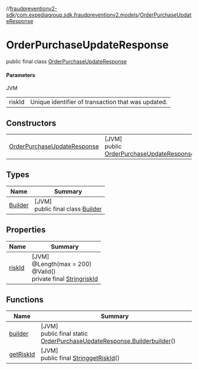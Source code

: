 //[fraudpreventionv2-sdk](../../../index.md)/[com.expediagroup.sdk.fraudpreventionv2.models](../index.md)/[OrderPurchaseUpdateResponse](index.md)

# OrderPurchaseUpdateResponse

public final class [OrderPurchaseUpdateResponse](index.md)

#### Parameters

JVM

| | |
|---|---|
| riskId | Unique identifier of transaction that was updated. |

## Constructors

| | |
|---|---|
| [OrderPurchaseUpdateResponse](-order-purchase-update-response.md) | [JVM]<br>public [OrderPurchaseUpdateResponse](index.md)[OrderPurchaseUpdateResponse](-order-purchase-update-response.md)([String](https://docs.oracle.com/javase/8/docs/api/java/lang/String.html)riskId) |

## Types

| Name | Summary |
|---|---|
| [Builder](-builder/index.md) | [JVM]<br>public final class [Builder](-builder/index.md) |

## Properties

| Name | Summary |
|---|---|
| [riskId](index.md#-655364832%2FProperties%2F-173342751) | [JVM]<br>@Length(max = 200)<br>@Valid()<br>private final [String](https://docs.oracle.com/javase/8/docs/api/java/lang/String.html)[riskId](index.md#-655364832%2FProperties%2F-173342751) |

## Functions

| Name | Summary |
|---|---|
| [builder](builder.md) | [JVM]<br>public final static [OrderPurchaseUpdateResponse.Builder](-builder/index.md)[builder](builder.md)() |
| [getRiskId](get-risk-id.md) | [JVM]<br>public final [String](https://docs.oracle.com/javase/8/docs/api/java/lang/String.html)[getRiskId](get-risk-id.md)() |
